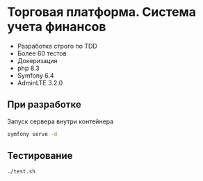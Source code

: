 # Торговая платформа. Система учета финансов 

* Разработка строго по TDD
* Более 60 тестов
* Докеризация
* php 8.3
* Symfony 6.4
* AdminLTE 3.2.0

## При разработке

Запуск сервера внутри контейнера
```bash
symfony serve -d
```

## Тестирование
```bash
./test.sh
```
